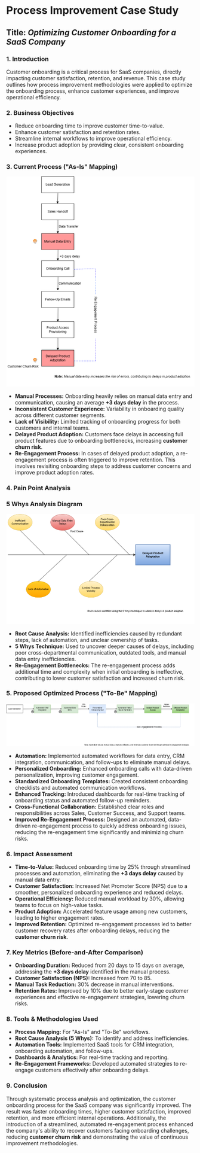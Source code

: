 # **Process Improvement Case Study**

## **Title:** *Optimizing Customer Onboarding for a SaaS Company*

### **1. Introduction**  
Customer onboarding is a critical process for SaaS companies, directly impacting customer satisfaction, retention, and revenue. This case study outlines how process improvement methodologies were applied to optimize the onboarding process, enhance customer experiences, and improve operational efficiency.

### **2. Business Objectives**  
- Reduce onboarding time to improve customer time-to-value.
- Enhance customer satisfaction and retention rates.
- Streamline internal workflows to improve operational efficiency.
- Increase product adoption by providing clear, consistent onboarding experiences.

### **3. Current Process ("As-Is" Mapping)**  
![As-Is Process Diagram](as-is-process-diagram.png)
- **Manual Processes:** Onboarding heavily relies on manual data entry and communication, causing an average **+3 days delay** in the process.
- **Inconsistent Customer Experience:** Variability in onboarding quality across different customer segments.
- **Lack of Visibility:** Limited tracking of onboarding progress for both customers and internal teams.
- **Delayed Product Adoption:** Customers face delays in accessing full product features due to onboarding bottlenecks, increasing **customer churn risk**.
- **Re-Engagement Process:** In cases of delayed product adoption, a re-engagement process is often triggered to improve retention. This involves revisiting onboarding steps to address customer concerns and improve product adoption rates.

### **4. Pain Point Analysis**  
### **5 Whys Analysis Diagram**
![5 Whys Diagram](5-whys-diagram.png)
- **Root Cause Analysis:** Identified inefficiencies caused by redundant steps, lack of automation, and unclear ownership of tasks.
- **5 Whys Technique:** Used to uncover deeper causes of delays, including poor cross-departmental communication, outdated tools, and manual data entry inefficiencies.
- **Re-Engagement Bottlenecks:** The re-engagement process adds additional time and complexity when initial onboarding is ineffective, contributing to lower customer satisfaction and increased churn risk.

### **5. Proposed Optimized Process ("To-Be" Mapping)**  
![To-Be Process Diagram](to-be-process-diagram.png)
- **Automation:** Implemented automated workflows for data entry, CRM integration, communication, and follow-ups to eliminate manual delays.
- **Personalized Onboarding:** Enhanced onboarding calls with data-driven personalization, improving customer engagement.
- **Standardized Onboarding Templates:** Created consistent onboarding checklists and automated communication workflows.
- **Enhanced Tracking:** Introduced dashboards for real-time tracking of onboarding status and automated follow-up reminders.
- **Cross-Functional Collaboration:** Established clear roles and responsibilities across Sales, Customer Success, and Support teams.
- **Improved Re-Engagement Process:** Designed an automated, data-driven re-engagement process to quickly address onboarding issues, reducing the re-engagement time significantly and minimizing churn risks.

### **6. Impact Assessment**  
- **Time-to-Value:** Reduced onboarding time by 25% through streamlined processes and automation, eliminating the **+3 days delay** caused by manual data entry.
- **Customer Satisfaction:** Increased Net Promoter Score (NPS) due to a smoother, personalized onboarding experience and reduced delays.
- **Operational Efficiency:** Reduced manual workload by 30%, allowing teams to focus on high-value tasks.
- **Product Adoption:** Accelerated feature usage among new customers, leading to higher engagement rates.
- **Improved Retention:** Optimized re-engagement processes led to better customer recovery rates after onboarding delays, reducing the **customer churn risk**.

### **7. Key Metrics (Before-and-After Comparison)**  
- **Onboarding Duration:** Reduced from 20 days to 15 days on average, addressing the **+3 days delay** identified in the manual process.
- **Customer Satisfaction (NPS):** Increased from 70 to 85.
- **Manual Task Reduction:** 30% decrease in manual interventions.
- **Retention Rates:** Improved by 10% due to better early-stage customer experiences and effective re-engagement strategies, lowering churn risks.

### **8. Tools & Methodologies Used**  
- **Process Mapping:** For "As-Is" and "To-Be" workflows.
- **Root Cause Analysis (5 Whys):** To identify and address inefficiencies.
- **Automation Tools:** Implemented SaaS tools for CRM integration, onboarding automation, and follow-ups.
- **Dashboards & Analytics:** For real-time tracking and reporting.
- **Re-Engagement Frameworks:** Developed automated strategies to re-engage customers effectively after onboarding delays.

### **9. Conclusion**  
Through systematic process analysis and optimization, the customer onboarding process for the SaaS company was significantly improved. The result was faster onboarding times, higher customer satisfaction, improved retention, and more efficient internal operations. Additionally, the introduction of a streamlined, automated re-engagement process enhanced the company's ability to recover customers facing onboarding challenges, reducing **customer churn risk** and demonstrating the value of continuous improvement methodologies.
